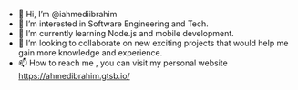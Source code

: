 - 👋 Hi, I’m @iahmediibrahim
- 👀 I’m interested in Software Engineering and Tech.
- 🌱 I’m currently learning Node.js and mobile development.
- 💞️ I’m looking to collaborate on new exciting projects that would help me gain more knowledge and experience.
- 📫 How to reach me , you can visit my personal website https://ahmedibrahim.gtsb.io/

<!---
iahmediibrahim/iahmediibrahim is a ✨ special ✨ repository because its `README.md` (this file) appears on your GitHub profile.
You can click the Preview link to take a look at your changes.
--->
